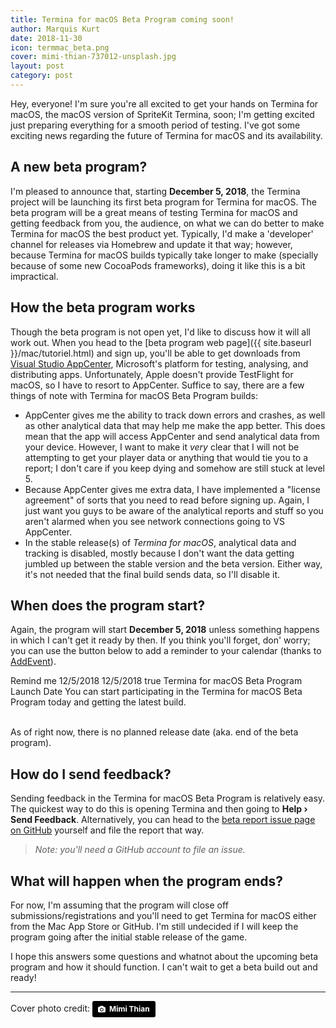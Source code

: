 ```yaml
---
title: Termina for macOS Beta Program coming soon!
author: Marquis Kurt
date: 2018-11-30
icon: termmac_beta.png
cover: mimi-thian-737012-unsplash.jpg
layout: post
category: post
---
```

Hey, everyone! I'm sure you're all excited to get your hands on Termina for macOS, the macOS version of SpriteKit Termina, soon; I'm getting excited just preparing everything for a smooth period of testing. I've got some exciting news regarding the future of Termina for macOS and its availability.

## A new beta program?
I'm pleased to announce that, starting **December 5, 2018**, the Termina project will be launching its first beta program for Termina for macOS. The beta program will be a great means of testing Termina for macOS and getting feedback from you, the audience, on what we can do better to make Termina for macOS the best product yet. Typically, I'd make a 'developer' channel for releases via Homebrew and update it that way; however, because Termina for macOS builds typically take longer to make (specially because of some new CocoaPods frameworks), doing it like this is a bit impractical.

## How the beta program works
Though the beta program is not open yet, I'd like to discuss how it will all work out. When you head to the [beta program web page]({{ site.baseurl }}/mac/tutoriel.html) and sign up, you'll be able to get downloads from [Visual Studio AppCenter](https://appcenter.ms), Microsoft's platform for testing, analysing, and distributing apps. Unfortunately, Apple doesn't provide TestFlight for macOS, so I have to resort to AppCenter. Suffice to say, there are a few things of note with Termina for macOS Beta Program builds:

* AppCenter gives me the ability to track down errors and crashes, as well as other analytical data that may help me make the app better. This does mean that the app will access AppCenter and send analytical data from your device. However, I want to make it _very_ clear that I will not be attempting to get your player data or anything that would tie you to a report; I don't care if you keep dying and somehow are still stuck at level 5.
* Because AppCenter gives me extra data, I have implemented a "license agreement" of sorts that you need to read before signing up. Again, I just want you guys to be aware of the analytical reports and stuff so you aren't alarmed when you see network connections going to VS AppCenter.
* In the stable release(s) of _Termina for macOS_, analytical data and tracking is disabled, mostly because I don't want the data getting jumbled up between the stable version and the beta version. Either way, it's not needed that the final build sends data, so I'll disable it.

## When does the program start?
Again, the program will start **December 5, 2018** unless something happens in which I can't get it ready by then. If you think you'll forget, don' worry; you can use the button below to add a reminder to your calendar (thanks to [AddEvent](https://addevent.com)).

<script type="text/javascript" src="https://addevent.com/libs/atc/1.6.1/atc.min.js" async defer></script>
<div title="Remind me" class="addeventatc">
    Remind me
    <span class="start">12/5/2018</span>
    <span class="end">12/5/2018</span>
    <span class="all_day_event">true</span>
    <span class="title">Termina for macOS Beta Program Launch Date</span>
    <span class="description">You can start participating in the Termina for macOS Beta Program today and getting the latest build.</span>
</div>
<br/>

As of right now, there is no planned release date (aka. end of the beta program).

## How do I send feedback?
Sending feedback in the Termina for macOS Beta Program is relatively easy. The quickest way to do this is opening Termina and then going to **Help &rsaquo; Send Feedback**. Alternatively, you can head to the [beta report issue page on GitHub](https://github.com/TerminaGame/mac/issues/new?template=beta-report.md) yourself and file the report that way.

> _Note: you'll need a GitHub account to file an issue._

## What will happen when the program ends?
For now, I'm assuming that the program will close off submissions/registrations and you'll need to get Termina for macOS either from the Mac App Store or GitHub. I'm still undecided if I will keep the program going after the initial stable release of the game.

I hope this answers some questions and whatnot about the upcoming beta program and how it should function. I can't wait to get a beta build out and ready!

<hr>

Cover photo credit: <a style="background-color:black;color:white;text-decoration:none;padding:4px 6px;font-family:-apple-system, BlinkMacSystemFont, &quot;San Francisco&quot;, &quot;Helvetica Neue&quot;, Helvetica, Ubuntu, Roboto, Noto, &quot;Segoe UI&quot;, Arial, sans-serif;font-size:12px;font-weight:bold;line-height:1.2;display:inline-block;border-radius:3px" href="https://unsplash.com/@mimithian?utm_medium=referral&amp;utm_campaign=photographer-credit&amp;utm_content=creditBadge" target="_blank" rel="noopener noreferrer" title="Download free do whatever you want high-resolution photos from Mimi Thian"><span style="display:inline-block;padding:2px 3px"><svg xmlns="http://www.w3.org/2000/svg" style="height:12px;width:auto;position:relative;vertical-align:middle;top:-1px;fill:white" viewBox="0 0 32 32"><title>unsplash-logo</title><path d="M20.8 18.1c0 2.7-2.2 4.8-4.8 4.8s-4.8-2.1-4.8-4.8c0-2.7 2.2-4.8 4.8-4.8 2.7.1 4.8 2.2 4.8 4.8zm11.2-7.4v14.9c0 2.3-1.9 4.3-4.3 4.3h-23.4c-2.4 0-4.3-1.9-4.3-4.3v-15c0-2.3 1.9-4.3 4.3-4.3h3.7l.8-2.3c.4-1.1 1.7-2 2.9-2h8.6c1.2 0 2.5.9 2.9 2l.8 2.4h3.7c2.4 0 4.3 1.9 4.3 4.3zm-8.6 7.5c0-4.1-3.3-7.5-7.5-7.5-4.1 0-7.5 3.4-7.5 7.5s3.3 7.5 7.5 7.5c4.2-.1 7.5-3.4 7.5-7.5z"></path></svg></span><span style="display:inline-block;padding:2px 3px">Mimi Thian</span></a>
